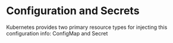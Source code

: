# Configuration and Secrets

Kubernetes provides two primary resource types for injecting this configuration info:
ConfigMap and Secret
